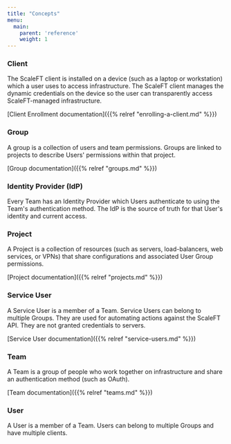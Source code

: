 ```yaml
---
title: "Concepts"
menu:
  main:
    parent: 'reference'
    weight: 1
---
```

### Client

The ScaleFT client is installed on a device (such as a laptop or workstation) which a user uses to access infrastructure. The ScaleFT client manages the dynamic credentials on the device so the user can transparently access ScaleFT-managed infrastructure.

[Client Enrollment documentation]({{% relref "enrolling-a-client.md" %}})


### Group

A group is a collection of users and team permissions. Groups are linked to projects to describe Users' permissions within that project.

[Group documentation]({{% relref "groups.md" %}})


### Identity Provider (IdP)

Every Team has an Identity Provider which Users authenticate to using the Team's authentication method. The IdP is the source of truth for that User's identity and current access.


### Project

A Project is a collection of resources (such as servers, load-balancers, web services, or VPNs) that share configurations and associated User Group permissions.

[Project documentation]({{% relref "projects.md" %}})


### Service User

A Service User is a member of a Team. Service Users can belong to multiple Groups. They are used for automating actions against the ScaleFT API. They are not granted credentials to servers.

[Service User documentation]({{% relref "service-users.md" %}})


### Team

A Team is a group of people who work together on infrastructure and share an authentication method (such as OAuth).

[Team documentation]({{% relref "teams.md" %}})


### User

A User is a member of a Team. Users can belong to multiple Groups and have multiple clients.

